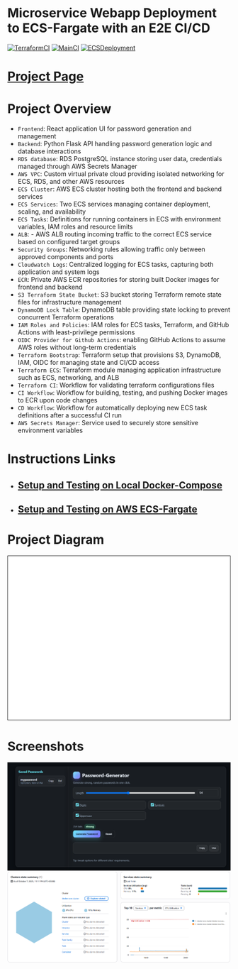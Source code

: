 # Microservice Webapp Deployment to ECS-Fargate with an E2E CI/CD
[![TerraformCI](https://github.com/s1natex/Docker_evo/actions/workflows/terraform-ci.yml/badge.svg)](https://github.com/s1natex/Docker_evo/actions/workflows/terraform-ci.yml)
[![MainCI](https://github.com/s1natex/Docker_evo/actions/workflows/main-ci.yml/badge.svg)](https://github.com/s1natex/Docker_evo/actions/workflows/main-ci.yml)
[![ECSDeployment](https://github.com/s1natex/Docker_evo/actions/workflows/cd.yml/badge.svg)](https://github.com/s1natex/Docker_evo/actions/workflows/cd.yml)
# [Project Page](https://roadmap.sh/projects/basic-dockerfile)
# Project Overview
- `Frontend`: React application UI for password generation and management
- `Backend`: Python Flask API handling password generation logic and database interactions
- `RDS database`: RDS PostgreSQL instance storing user data, credentials managed through AWS Secrets Manager
- `AWS VPC`: Custom virtual private cloud providing isolated networking for ECS, RDS, and other AWS resources
- `ECS Cluster`: AWS ECS cluster hosting both the frontend and backend services
- `ECS Services`: Two ECS services managing container deployment, scaling, and availability
- `ECS Tasks`: Definitions for running containers in ECS with environment variables, IAM roles and resource limits
- `ALB`: - AWS ALB routing incoming traffic to the correct ECS service based on configured target groups
- `Security Groups`: Networking rules allowing traffic only between approved components and ports
- `Cloudwatch Logs`: Centralized logging for ECS tasks, capturing both application and system logs
- `ECR`: Private AWS ECR repositories for storing built Docker images for frontend and backend
- `S3 Terraform State Bucket`: S3 bucket storing Terraform remote state files for infrastructure management
- `DynamoDB Lock Table`: DynamoDB table providing state locking to prevent concurrent Terraform operations
- `IAM Roles and Policies`: IAM roles for ECS tasks, Terraform, and GitHub Actions with least-privilege permissions
- `OIDC Provider for Github Actions`: enabling GitHub Actions to assume AWS roles without long-term credentials
- `Terraform Bootstrap`: Terraform setup that provisions S3, DynamoDB, IAM, OIDC for managing state and CI/CD access
- `Terraform ECS`: Terraform module managing application infrastructure such as ECS, networking, and ALB
- `Terraform CI`: Workflow for validating terraform configurations files
- `CI Workflow`: Workflow for building, testing, and pushing Docker images to ECR upon code changes
- `CD Workflow`: Workflow for automatically deploying new ECS task definitions after a successful CI run
- `AWS Secrets Manager`: Service used to securely store sensitive environment variables
# Instructions Links
- ## [Setup and Testing on Local Docker-Compose](./docs/compose-deploy-test-clean.md)
- ## [Setup and Testing on AWS ECS-Fargate](./docs/aws-ecs-startup.md)
# Project Diagram
![ProjectDiagram](./docs/media/projectdiagram.drawio.png)
# Screenshots
![Frontend](./docs/media/frontend.png)
![ContainerInsights](./docs/media/containerinsights.png)
